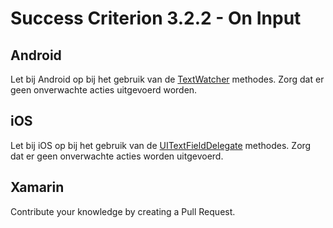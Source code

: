 # Success Criterion 3.2.2 - On Input

## Android

Let bij Android op bij het gebruik van de [TextWatcher](https://developer.android.com/reference/android/text/TextWatcher) methodes. Zorg dat er geen onverwachte acties uitgevoerd worden.

## iOS

Let bij iOS op bij het gebruik van de [UITextFieldDelegate](https://developer.apple.com/documentation/uikit/uitextfielddelegate) methodes. Zorg dat er geen onverwachte acties worden uitgevoerd.

## Xamarin

Contribute your knowledge by creating a Pull Request.
